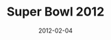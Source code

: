 ---
layout: message
category: message
series: "10th Annual Super Bowl of Preaching"
title: "Super Bowl 2012"
date: 2012-02-04
message_id: 712
---